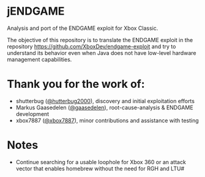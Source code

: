 # jENDGAME
Analysis and port of the ENDGAME exploit for Xbox Classic.

The objective of this repository is to translate the ENDGAME exploit in the repository https://github.com/XboxDev/endgame-exploit and try to understand its behavior even when Java does not have low-level hardware management capabilities.

# Thank you for the work of:
* shutterbug (<a href="https://twitter.com/shutterbug20002">@hutterbug2000</a>), discovery and initial exploitation efforts
* Markus Gaasedelen (<a href="https://twitter.com/gaasedelen">@gaasedelen</a>), root-cause-analysis & ENDGAME development
* xbox7887 (<a href="https://twitter.com/xbox7887">@xbox7887</a>), minor contributions and assistance with testing

# Notes
* Continue searching for a usable loophole for Xbox 360 or an attack vector that enables homebrew without the need for RGH and LTU#
